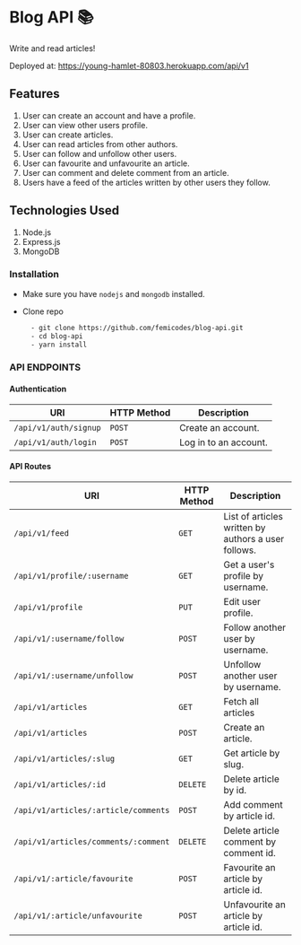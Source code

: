# Blog API 📚
Write and read articles!

Deployed at: https://young-hamlet-80803.herokuapp.com/api/v1

## Features

1. User can create an account and have a profile.
2. User can view other users profile.
3. User can create articles.
4. User can read articles from other authors.
5. User can follow and unfollow other users.
6. User can favourite and unfavourite an article.
7. User can comment and delete comment from an article.
8. Users have a feed of the articles written by other users they follow.

## Technologies Used

1. Node.js
2. Express.js
3. MongoDB

### Installation

- Make sure you have `nodejs` and `mongodb` installed.

- Clone repo

  ```bash
    - git clone https://github.com/femicodes/blog-api.git
    - cd blog-api
    - yarn install
  ```


### API ENDPOINTS

#### Authentication

| URI                              | HTTP Method | Description       |
| -------------------------------- | ----------- | ----------------- |
| <code>/api/v1/auth/signup</code> | `POST`      | Create an account. |
| <code>/api/v1/auth/login</code> | `POST`      | Log in to an account. |

#### API Routes

| URI                                                     | HTTP Method | Description                               |
| ------------------------------------------------------- | ----------- | ----------------------------------------- |
| <code>/api/v1/feed</code>                              | `GET`       | List of articles written by authors a user follows.                         |
| <code>/api/v1/profile/:username</code>                      | `GET`       | Get a user's profile by username.              |
| <code>/api/v1/profile</code>                         | `PUT`       | Edit user profile.                 |
| <code>/api/v1/:username/follow</code>                             | `POST`       |   Follow another user by username.                        |
| <code>/api/v1/:username/unfollow</code>                         | `POST`       | Unfollow another user by username.                 |
| <code>/api/v1/articles</code> | `GET`       | Fetch all articles |
| <code>/api/v1/articles</code> | `POST`       | Create an article. |
| <code>/api/v1/articles/:slug</code> | `GET`       | Get article by slug. |
| <code>/api/v1/articles/:id</code> | `DELETE`       | Delete article by id. |
| <code>/api/v1/articles/:article/comments</code> | `POST`       | Add comment by article id. |
| <code>/api/v1/articles/comments/:comment</code> | `DELETE`       | Delete article comment by comment id. |
| <code>/api/v1/:article/favourite</code> | `POST`       | Favourite an article by article id. |
| <code>/api/v1/:article/unfavourite</code> | `POST`       | Unfavourite an article by article id. |